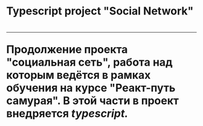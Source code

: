 <h1>Typescript project "Social Network"<h1>
<hr>

<p>
Продолжение проекта "социальная сеть", работа над которым ведётся в рамках обучения на курсе "Реакт-путь самурая". 
В этой части в проект внедряется <i>typescript<i>.
<p>
